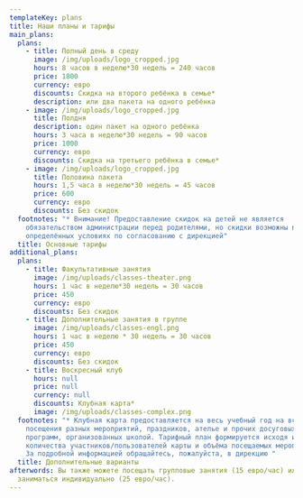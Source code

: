 ```yaml
---
templateKey: plans
title: Наши планы и тарифы
main_plans:
  plans:
    - title: Полный день в среду
      image: /img/uploads/logo_cropped.jpg
      hours: 8 часов в неделю*30 недель = 240 часов
      price: 1800
      currency: евро
      discounts: Скидка на второго ребёнка в семье*
      description: или два пакета на одного ребёнка
    - image: /img/uploads/logo_cropped.jpg
      title: Полдня
      description: один пакет на одного ребёнка
      hours: 3 часа в неделю*30 недель = 90 часов
      price: 1000
      currency: евро
      discounts: Скидка на третьего ребёнка в семье*
    - image: /img/uploads/logo_cropped.jpg
      title: Половина пакета
      hours: 1,5 часа в неделю*30 недель = 45 часов
      price: 600
      currency: евро
      discounts: Без скидок
  footnotes: "* Внимание! Предоставление скидок на детей не является
    обязательством администрации перед родителями, но скидки возможны при
    определённых условиях по согласованию с дирекцией"
  title: Основные тарифы
additional_plans:
  plans:
    - title: Факультативные занятия
      image: /img/uploads/classes-theater.png
      hours: 1 час в неделю*30 недель = 30 часов
      price: 450
      currency: евро
      discounts: Без скидок
    - title: Дополнительные занятия в группе
      image: /img/uploads/classes-engl.png
      hours: 1 час в неделю * 30 недель = 30 часов
      price: 450
      currency: евро
      discounts: Без скидок
    - title: Воскресный клуб
      hours: null
      price: null
      currency: null
      discounts: Клубная карта*
      image: /img/uploads/classes-complex.png
  footnotes: "* Клубная карта предоставляется на весь учебный год на всю семью для
    посещения разных мероприятий, праздников, ателье и прочих досуговых
    программ, организованных школой. Тарифный план формируется исходя из
    количества участников/пользователей карты и объёма посещаемых мероприятий.
    За подробной информацией обращайтесь, пожалуйста, в дирекцию "
  title: Дополнительные варианты
afterwords: Вы также можете посещать групповые занятия (15 евро/час) или
  заниматься индивидуально (25 евро/час).
---
```

